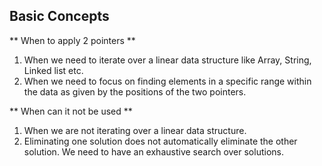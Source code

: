 ## Basic Concepts ##

** When to apply 2 pointers ** 
1. When we need to iterate over a linear data structure like Array, String, Linked list etc. 
2. When we need to focus on finding elements in a specific range within the data as given by the positions
of the two pointers. 

** When can it not be used ** 
1. When we are not iterating over a linear data structure. 
2. Eliminating one solution does not automatically eliminate the other solution. We need to have an exhaustive search over solutions.
